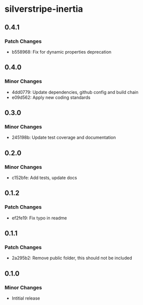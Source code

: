 # silverstripe-inertia

## 0.4.1

### Patch Changes

- b558968: Fix for dynamic properties deprecation

## 0.4.0

### Minor Changes

- 4dd0779: Update dependencies, github config and build chain
- e09d562: Apply new coding standards

## 0.3.0

### Minor Changes

- 245198b: Update test coverage and documentation

## 0.2.0

### Minor Changes

- c152bfe: Add tests, update docs

## 0.1.2

### Patch Changes

- ef2fe19: Fix typo in readme

## 0.1.1

### Patch Changes

- 2a295b2: Remove public folder, this should not be included

## 0.1.0

### Minor Changes

- Intitial release
